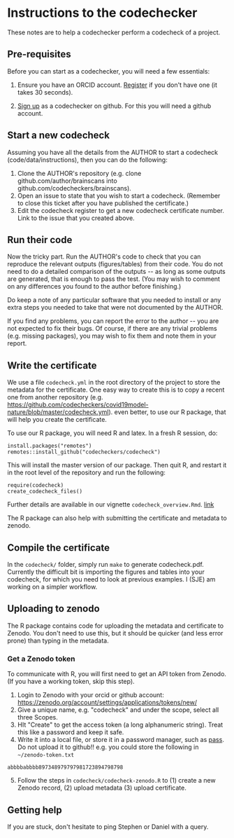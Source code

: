 # Instructions to the codechecker

These notes are to help a codechecker perform a codecheck of a
project.

## Pre-requisites

Before you can start as a codechecker, you will need a few essentials:

1. Ensure you have an ORCID account.
   [Register](https://orcid.org/register) if you don't have one (it
   takes 30 seconds).
   
2. [Sign up](https://github.com/codecheckers/codecheckers/issues/new?assignees=nuest&labels=registration&template=codechecker-registration.md&title=Register+as+codechecker)
   as a codechecker on github.  For this you will need a github
   account.

## Start a new codecheck

Assuming you have all the details from the AUTHOR to start a codecheck
(code/data/instructions), then you can do the following:


1. Clone the AUTHOR's repository (e.g. clone github.com/author/brainscans
into github.com/codecheckers/brainscans).
2. Open an issue to state that you wish to start a codecheck.
   (Remember to close this ticket after you have published the certificate.)
3. Edit the codecheck register to get a new codecheck certificate
   number.  Link to the issue that you created above.


## Run their code

Now the tricky part.  Run the AUTHOR's code to check that you can
reproduce the relevant outputs (figures/tables) from their code.  You
do not need to do a detailed comparison of the outputs -- as long as
some outputs are generated, that is enough to pass the test.  (You may
wish to comment on any differences you found to the author before
finishing.)

Do keep a note of any particular software that you needed to install
or any extra steps you needed to take that were not documented by the
AUTHOR.

If you find any problems, you can report the error to the author --
you are not expected to fix their bugs.  Of course, if there are any
trivial problems (e.g. missing packages), you may wish to fix them and
note them in your report.

## Write the certificate

We use a file `codecheck.yml` in the root directory of the project to
store the metadata for the certificate.  One easy way to create this
is to copy a recent one from another repository (e.g. <https://github.com/codecheckers/covid19model-nature/blob/master/codecheck.yml>). even
better, to use our R package, that will help you create the
certificate.

To use our R package, you will need R and latex.  In a fresh R
session, do:

```
install.packages("remotes")
remotes::install_github("codecheckers/codecheck")
```

This will install the master version of our package.  Then quit R, and
restart it in the root level of the repository and run the following:

```
require(codecheck)
create_codecheck_files()
```

Further details are available in our vignette
`codecheck_overview.Rmd`. [link](https://rdrr.io/github/codecheckers/codecheck/f/vignettes/codecheck_overview.Rmd)


The R package can also help with submitting the certificate and metadata to
zenodo.


## Compile the certificate

In the `codecheck/` folder, simply run `make` to generate
codecheck.pdf.  Currently the difficult bit is importing the figures
and tables into your codecheck, for which you need to look at previous
examples.  I (SJE) am working on a simpler workflow.

## Uploading to zenodo

The R package contains code for uploading the metadata and certificate
to Zenodo.  You don't need to use  this, but it should be quicker (and
less error prone) than typing in the metadata.

### Get a Zenodo token

To communicate with R, you will first need to get an API token from
Zenodo.  (If you have a working token, skip this step).

1. Login to Zenodo with your orcid or github account:
<https://zenodo.org/account/settings/applications/tokens/new/>
2. Give a unique name, e.g. "codecheck" and under the scope, select
   all three Scopes.
3. HIt "Create" to get the access token (a long alphanumeric string).  Treat
   this like a password and keep it safe.  
4. Write it into a local file, or store it in a password manager, such
   as [pass](https://www.passwordstore.org/).  Do not upload it to
   github!! e.g. you could store the following in `~/zenodo-token.txt`
   
```
abbbbabbbb897348979797981723894798798
```

5. Follow the steps in `codecheck/codecheck-zenodo.R` to (1) create a
   new Zenodo record, (2) upload metadata (3) upload certificate.



## Getting help

If you are stuck, don't hesitate to ping Stephen or Daniel with a
query.
